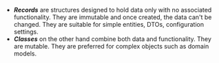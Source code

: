 - ***Records*** are structures designed to hold data only with no associated functionality. They are immutable and once created, the data can't be changed. They are suitable for simple entities, DTOs, configuration settings.
- ***Classes*** on the other hand combine both data and functionality. They are mutable. They are preferred for complex objects such as domain models.